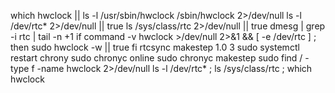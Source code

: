 which hwclock || ls -l /usr/sbin/hwclock /sbin/hwclock 2>/dev/null
ls -l /dev/rtc* 2>/dev/null || true
ls /sys/class/rtc 2>/dev/null || true
dmesg | grep -i rtc | tail -n +1
if command -v hwclock >/dev/null 2>&1 && [ -e /dev/rtc ] ; then
  sudo hwclock -w || true
fi
rtcsync
makestep 1.0 3
sudo systemctl restart chrony
sudo chronyc online
sudo chronyc makestep
sudo find / -type f -name hwclock 2>/dev/null
ls -l /dev/rtc* ; ls /sys/class/rtc ; which hwclock
